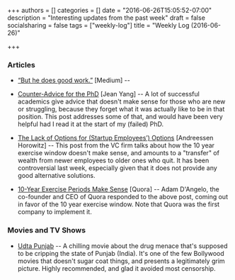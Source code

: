 +++
authors = []
categories = []
date = "2016-06-26T15:05:52-07:00"
description = "Interesting updates from the past week"
draft = false
socialsharing = false
tags = ["weekly-log"]
title = "Weekly Log (2016-06-26)"

+++

### Articles

- [“But he does good work.”](https://medium.com/@violetblue/but-he-does-good-work-6710df9d9029#.uz90bya0k) [Medium] --

- [Counter-Advice for the PhD](http://jxyzabc.blogspot.com/2016/06/counter-advice-for-phd.html) [Jean Yang] -- A lot of successful academics give advice that doesn't make sense for those who are new or struggling, because they forget what it was actually like to be in that position. This post addresses some of that, and would have been very helpful had I read it at the start of my (failed) PhD.

- [The Lack of Options for (Startup Employees’) Options](http://a16z.com/2016/06/23/options-timing/) [Andreessen Horowitz] -- This post from the VC firm talks about how the 10 year exercise window doesn't make sense, and amounts to a "transfer" of wealth from newer employees to older ones who quit. It has been controversial last week, especially given that it does not provide any good alternative solutions.

- [10-Year Exercise Periods Make Sense](https://dangelo.quora.com/10-Year-Exercise-Periods-Make-Sense?share=1) [Quora] -- Adam D'Angelo, the co-founder and CEO of Quora responded to the above post, coming out in favor of the 10 year exercise window. Note that Quora was the first company to implement it.

### Movies and TV Shows

- [Udta Punjab](http://www.imdb.com/title/tt4434004/) -- A chilling movie about the drug menace that's supposed to be cripping the state of Punjab (India). It's one of the few Bollywood movies that doesn't sugar coat things, and presents a legitimately grim picture. Highly recommended, and glad it avoided most censorship.